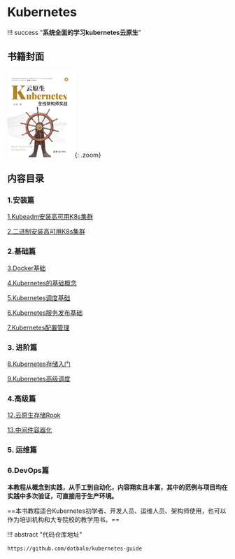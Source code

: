 # Kubernetes

!!! success "**系统全面的学习kubernetes云原生**"



## 书籍封面


![](../../assets/static/kubernetes/0/cover.png){: .zoom}



## 内容目录

### 1.安装篇

 [1.Kubeadm安装高可用K8s集群](../1.安装篇/1.Kubeadm安装高可用K8s集群.md) 

 [2.二进制安装高可用K8s集群](../1.安装篇/2.二进制安装高可用K8s集群.md) 





### 2.基础篇

[3.Docker基础](../2.基础篇/3.Docker基础.md)

[4.Kubernetes的基础概念](../2.基础篇/4.Kubernetes的基础概念.md)

[5.Kubernetes调度基础](../2.基础篇/5.Kubernetes调度基础.md)

[6.Kubernetes服务发布基础](../2.基础篇/6.Kubernetes服务发布基础.md)

[7.Kubernetes配置管理](../2.基础篇/7.Kubernetes配置管理.md)



### 3. 进阶篇

[8.Kubernetes存储入门](../3.进阶篇/8.Kubernetes存储入门.md)

[9.Kubernetes高级调度](../3.进阶篇/9.Kubernetes高级调度.md)





### 4.高级篇



[12.云原生存储Rook](../4.高级篇/12.云原生存储Rook.md)

[13.中间件容器化](../4.高级篇/13.中间件容器化.md)




### 5. 运维篇










### 6.DevOps篇













**本教程从概念到实践，从手工到自动化，内容翔实且丰富，其中的范例与项目均在实践中多次验证，可直接用于生产环境。**



==本书教程适合Kubernetes初学者、开发人员、运维人员、架构师使用，也可以作为培训机构和大专院校的教学用书。==







!!! abstract "代码仓库地址"


    https://github.com/dotbalo/kubernetes-guide
